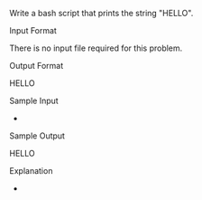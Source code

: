 Write a bash script that prints the string "HELLO".

Input Format

There is no input file required for this problem.

Output Format

HELLO

Sample Input

-

Sample Output

HELLO

Explanation

-
